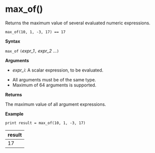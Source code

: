 # max_of()

Returns the maximum value of several evaluated numeric expressions.

<!-- csl -->
```
max_of(10, 1, -3, 17) == 17
```

**Syntax**

`max_of` `(`*expr_1*`,` *expr_2* ...`)`

**Arguments**

* *expr_i*: A scalar expression, to be evaluated.

- All arguments must be of the same type.
- Maximum of 64 arguments is supported.

**Returns**

The maximum value of all argument expressions.

**Example**

<!-- csl: https://help.kusto.windows.net/Samples  -->
```
print result = max_of(10, 1, -3, 17) 
```

|result|
|---|
|17|
